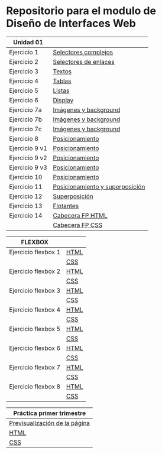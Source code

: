 # Repositorio para el modulo de Diseño de Interfaces Web

| Unidad 01 |                                                           |
| ------ | ------------------------------------------------------------ |
| 			Ejercicio 1        |[Selectores complejos](Unidad_01/(1)%20Selectores%20complejos/selectores_complejos.html)                 
|      Ejercicio 2        |   [Selectores de enlaces](Unidad_01/(2)%20Selectores%20de%20enlaces/selectores_enlaces.html) |
|       Ejercicio 3        |  [Textos](Unidad_01/(3)%20Textos/texto1.html)                 |
|      Ejercicio 4        |   [Tablas](Unidad_01/(4)%20Tablas/tablas.html)  |
|     Ejercicio 5        |    [Listas](Unidad_01/(5)%20Listas/listas.html)   |
|     Ejercicio 6        |    [Display](Unidad_01/(6)%20Display/display.html) |
|     Ejercicio 7a        |    [Imágenes y background](Unidad_01/(7)%20Imágenes%20y%20background/ejercicio7a.html) |
|     Ejercicio 7b        |    [Imágenes y background](Unidad_01/(7)%20Imágenes%20y%20background/ejercicio7b.html) |
|     Ejercicio 7c        |    [Imágenes y background](Unidad_01/(7)%20Imágenes%20y%20background/ejercicio7c.html) |
|     Ejercicio 8        |		[Posicionamiento](Unidad_01/(8)%20Modelo%20de%20cajas/cajas.html) |
|     Ejercicio 9 v1        |    [Posicionamiento](Unidad_01/(9)%20Pagina_float/ejercicio9.html) |
|     Ejercicio 9 v2        |    [Posicionamiento](Unidad_01/(9)%20Pagina_float/ejercicio9v2.html) |
|     Ejercicio 9 v3        |    [Posicionamiento](Unidad_01/(9)%20Pagina_float/ejercicio9v3.html) |
|     Ejercicio 10        |    [Posicionamiento](Unidad_01/(10)%20Posicionamiento/posicionamiento.html) |
|     Ejercicio 11        |    [Posicionamiento y superposición](Unidad_01/(11)%20Posicionamiento%20y%20superposición/posicionamiento2.html) |
|     Ejercicio 12        |    [Superposición](Unidad_01/(12)%20Superposición/superposicion.html) |
|     Ejercicio 13        |    [Flotantes](Unidad_01/(13)%20Flotantes/flotantes.html) |
|     Ejercicio 14        |    [Cabecera FP HTML](Unidad_01/(14)%20Cabecera%20FP/index.html) |
||    [Cabecera FP CSS](Unidad_01/(14)%20Cabecera%20FP/styles.css) 

| FLEXBOX |                                                           |
| ------ | ----------------------------------------------------------|
|Ejercicio flexbox 1|   [HTML](Unidad_01/Ejercicios_flexbox/ejercicio_flexbox_1.html)|
||[CSS](Unidad_01/Ejercicios_flexbox/ejercicio_flebox_1.css) |
|Ejercicio flexbox 2|   [HTML](Unidad_01/Ejercicios_flexbox/ejercicio_flexbox_2.html)|
||[CSS](Unidad_01/Ejercicios_flexbox/ejercicio_flebox_2.css) |
|Ejercicio flexbox 3|   [HTML](Unidad_01/Ejercicios_flexbox/ejercicio_flexbox_3.html)|
||[CSS](Unidad_01/Ejercicios_flexbox/ejercicio_flebox_3.css) |
|Ejercicio flexbox 4|   [HTML](Unidad_01/Ejercicios_flexbox/ejercicio_flexbox_4.html)|
||[CSS](Unidad_01/Ejercicios_flexbox/ejercicio_flebox_4.css) |
|Ejercicio flexbox 5|   [HTML](Unidad_01/Ejercicios_flexbox/ejercicio_flexbox_5.html)|
||[CSS](Unidad_01/Ejercicios_flexbox/ejercicio_flebox_5.css) |
|Ejercicio flexbox 6|   [HTML](Unidad_01/Ejercicios_flexbox/ejercicio_flexbox_6.html)|
||[CSS](Unidad_01/Ejercicios_flexbox/ejercicio_flebox_6.css) |
|Ejercicio flexbox 7|   [HTML](Unidad_01/Ejercicios_flexbox/ejercicio_flexbox_7.html)|
||[CSS](Unidad_01/Ejercicios_flexbox/ejercicio_flebox_7.css) |
|Ejercicio flexbox 8|   [HTML](Unidad_01/Ejercicios_flexbox/ejercicio_flexbox_8.html)|
||[CSS](Unidad_01/Ejercicios_flexbox/ejercicio_flebox_8.css) |

| Práctica primer trimestre |
| --------------------------------------------------------------|
| [Previsualización de la página](https://htmlpreview.github.io/?https://github.com/host4ideas/Interfaces_FelixMB/blob/main/Unidad_01/practica_primer_trimestre/index.html)|
|   [HTML](Unidad_01/practica_primer_trimestre/index.html) |
|   [CSS](Unidad_01/practica_primer_trimestre/styles.css) 
